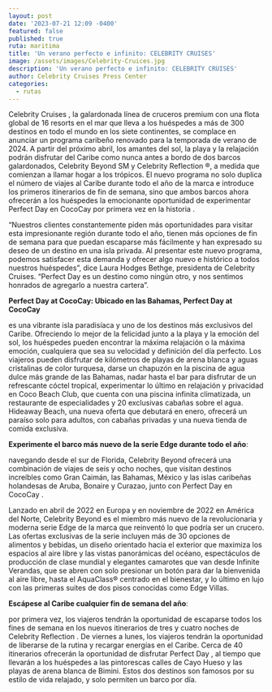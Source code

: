 ```yaml
---
layout: post
date: '2023-07-21 12:09 -0400'
featured: false
published: true
ruta: maritima
title: 'Un verano perfecto e infinito: CELEBRITY CRUISES'
image: /assets/images/Celebrity-Cruices.jpg
description: 'Un verano perfecto e infinito: CELEBRITY CRUISES'
author: Celebrity Cruises Press Center
categories:
  - rutas
---
```


Celebrity Cruises , la galardonada línea de cruceros premium con una flota global de 16 resorts en el mar que lleva a los huéspedes a más de 300 destinos en todo el mundo en los siete continentes, se complace en anunciar un programa caribeño renovado para la temporada de verano de 2024. A partir del próximo abril, los amantes del sol, la playa y la relajación podrán disfrutar del Caribe como nunca antes a bordo de dos barcos galardonados, Celebrity Beyond SM y Celebrity Reflection ®, a medida que comienzan a llamar hogar a los trópicos. El nuevo programa no solo duplica el número de viajes al Caribe durante todo el año de la marca e introduce los primeros itinerarios de fin de semana, sino que ambos barcos ahora ofrecerán a los huéspedes la emocionante oportunidad de experimentar Perfect Day en CocoCay por primera vez en la historia .

“Nuestros clientes constantemente piden más oportunidades para visitar esta impresionante región durante todo el año, tienen más opciones de fin de semana para que puedan escaparse más fácilmente y han expresado su deseo de un destino en una isla privada. Al presentar este nuevo programa, podemos satisfacer esta demanda y ofrecer algo nuevo e histórico a todos nuestros huéspedes”, dice Laura Hodges Bethge, presidenta de Celebrity Cruises. “Perfect Day es un destino como ningún otro, y nos sentimos honrados de agregarlo a nuestra cartera”.   

**Perfect Day at CocoCay: Ubicado en las Bahamas,  Perfect Day at CocoCay**

 es una vibrante isla paradisíaca y uno de los destinos más exclusivos del Caribe. Ofreciendo lo mejor de la felicidad junto a la playa y la emoción del sol, los huéspedes pueden encontrar la máxima relajación o la máxima emoción, cualquiera que sea su velocidad y definición del día perfecto. Los viajeros pueden disfrutar de kilómetros de playas de arena blanca y aguas cristalinas de color turquesa, darse un chapuzón en la piscina de agua dulce más grande de las Bahamas, nadar hasta el bar para disfrutar de un refrescante cóctel tropical, experimentar lo último en relajación y privacidad en Coco Beach Club, que cuenta con una piscina infinita climatizada, un restaurante de especialidades y 20 exclusivas cabañas sobre el agua. Hideaway Beach, una nueva oferta que debutará en enero, ofrecerá un paraíso solo para adultos, con cabañas privadas y una nueva tienda de comida exclusiva.

**Experimente el barco más nuevo de la serie Edge durante todo el año**:

navegando desde el sur de Florida, Celebrity Beyond ofrecerá una combinación de viajes de seis y ocho noches, que visitan destinos increíbles como Gran Caimán, las Bahamas, México y las islas caribeñas holandesas de Aruba, Bonaire y Curazao, junto con Perfect Day en CocoCay .

Lanzado en abril de 2022 en Europa y en noviembre de 2022 en América del Norte, Celebrity Beyond es el miembro más nuevo de la revolucionaria y moderna serie Edge de la marca que reinventó lo que podría ser un crucero. Las ofertas exclusivas de la serie incluyen más de 30 opciones de alimentos y bebidas, un diseño orientado hacia el exterior que maximiza los espacios al aire libre y las vistas panorámicas del océano, espectáculos de producción de clase mundial y elegantes camarotes que van desde Infinite Verandas, que se abren con solo presionar un botón para dar la bienvenida al aire libre, hasta el AquaClass® centrado en el bienestar, y lo último en lujo con las primeras suites de dos pisos conocidas como Edge Villas. 

**Escápese al Caribe cualquier fin de semana del año**:

por primera vez, los viajeros tendrán la oportunidad de escaparse todos los fines de semana en los nuevos itinerarios de tres y cuatro noches de Celebrity Reflection . De viernes a lunes, los viajeros tendrán la oportunidad de liberarse de la rutina y recargar energías en el Caribe. Cerca de 40 itinerarios ofrecerán la oportunidad de disfrutar Perfect Day , al tiempo que llevarán a los huéspedes a las pintorescas calles de Cayo Hueso y las playas de arena blanca de Bimini. Estos dos destinos son famosos por su estilo de vida relajado, y solo permiten un barco por día.
